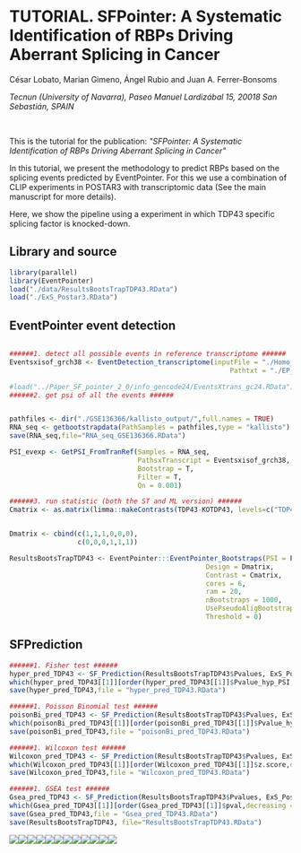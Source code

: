 TUTORIAL. SFPointer: A Systematic Identification of RBPs Driving Aberrant Splicing in Cancer
================
César Lobato, Marian Gimeno, Ángel Rubio and Juan A. Ferrer-Bonsoms

*Tecnun (University of Navarra), Paseo Manuel Lardizábal 15, 20018 San Sebastián, SPAIN*

<br />

This is the tutorial for the publication: *"SFPointer: A Systematic Identification of RBPs Driving Aberrant Splicing in Cancer"*

In this tutorial, we present the methodology to predict RBPs based on the splicing events predicted by EventPointer. For this we use a combination of CLIP experiments in POSTAR3 with transcriptomic data (See the main manuscript for more details).

Here, we show the pipeline using a experiment in which TDP43 specific splicing factor is knocked-down.


Library and source
------------------

``` r
library(parallel)
library(EventPointer)
load("./data/ResultsBootsTrapTDP43.RData")
load("./ExS_Postar3.RData")
```
EventPointer event detection
------------------
``` r

######1. detect all possible events in reference transcriptome ######
Eventsxisof_grch38 <- EventDetection_transcriptome(inputFile = "./Homo_sapiens.GRCh38.gtf",Transcriptome = "grch38",
                                                       Pathtxt = "./EP_events/",cores = 16)

#load("../Paper_SF_pointer_2_0/info_gencode24/EventsXtrans_gc24.RData")
######2. get psi of all the events ######


pathfiles <- dir("./GSE136366/kallisto_output/",full.names = TRUE)
RNA_seq <- getbootstrapdata(PathSamples = pathfiles,type = "kallisto")
save(RNA_seq,file="RNA_seq_GSE136366.RData")

PSI_evexp <- GetPSI_FromTranRef(Samples = RNA_seq,
                                PathsxTranscript = Eventsxisof_grch38,
                                Bootstrap = T,
                                Filter = T,
                                Qn = 0.001)

######3. run statistic (both the ST and ML version) ######
Cmatrix <- as.matrix(limma::makeContrasts(TDP43-KOTDP43, levels=c("TDP43", "KOTDP43")))


Dmatrix <- cbind(c(1,1,1,0,0,0),
                 c(0,0,0,1,1,1))

ResultsBootsTrapTDP43 <- EventPointer:::EventPointer_Bootstraps(PSI = PSI_evexp$PSI,
                                                 Design = Dmatrix,
                                                 Contrast = Cmatrix,
                                                 cores = 6,
                                                 ram = 20,
                                                 nBootstraps = 1000,
                                                 UsePseudoAligBootstrap = 1,
                                                 Threshold = 0)
```

SFPrediction
---------------

``` r
######1. Fisher test ######
hyper_pred_TDP43 <- SF_Prediction(ResultsBootsTrapTDP43$Pvalues, ExS_Postar3, method = "Fisher")
which(hyper_pred_TDP43[[1]][order(hyper_pred_TDP43[[1]]$Pvalue_hyp_PSI,decreasing = F),]$RBP == "TDP43" )
save(hyper_pred_TDP43,file = "hyper_pred_TDP43.RData")

######1. Poisson Binomial test ######
poisonBi_pred_TDP43 <- SF_Prediction(ResultsBootsTrapTDP43$Pvalues, ExS_Postar3, method = "PoiBin")
which(poisonBi_pred_TDP43[[1]][order(poisonBi_pred_TDP43[[1]]$Pvalue_hyp_PSI,decreasing = F),]$RBP == "TDP43" )
save(poisonBi_pred_TDP43,file = "poisonBi_pred_TDP43.RData")

######1. Wilcoxon test ######
Wilcoxon_pred_TDP43 <- SF_Prediction(ResultsBootsTrapTDP43$Pvalues, ExS_Postar3,method = "Wilcoxon")
which(Wilcoxon_pred_TDP43[[1]][order(Wilcoxon_pred_TDP43[[1]]$z.score,decreasing = F),]$RBP == "TDP43" )
save(Wilcoxon_pred_TDP43,file = "Wilcoxon_pred_TDP43.RData")

######1. GSEA test ######
Gsea_pred_TDP43 <- SF_Prediction(ResultsBootsTrapTDP43$Pvalues, ExS_Postar3, method = "Gsea")
which(Gsea_pred_TDP43[[1]][order(Gsea_pred_TDP43[[1]]$pval,decreasing = F),]$pathway == "TDP43" )
save(Gsea_pred_TDP43,file = "Gsea_pred_TDP43.RData")
save(ResultsBootsTrapTDP43, file="ResultsBootsTrapTDP43.RData")
```

![](Tutorial-gitlab_files/figure-markdown_github/unnamed-chunk-10-1.png)![](Tutorial-gitlab_files/figure-markdown_github/unnamed-chunk-10-2.png)![](Tutorial-gitlab_files/figure-markdown_github/unnamed-chunk-10-3.png)![](Tutorial-gitlab_files/figure-markdown_github/unnamed-chunk-10-4.png)![](Tutorial-gitlab_files/figure-markdown_github/unnamed-chunk-10-5.png)![](Tutorial-gitlab_files/figure-markdown_github/unnamed-chunk-10-6.png)![](Tutorial-gitlab_files/figure-markdown_github/unnamed-chunk-10-7.png)![](Tutorial-gitlab_files/figure-markdown_github/unnamed-chunk-10-8.png)![](Tutorial-gitlab_files/figure-markdown_github/unnamed-chunk-10-9.png)![](Tutorial-gitlab_files/figure-markdown_github/unnamed-chunk-10-10.png)![](Tutorial-gitlab_files/figure-markdown_github/unnamed-chunk-10-11.png)![](Tutorial-gitlab_files/figure-markdown_github/unnamed-chunk-10-12.png)
